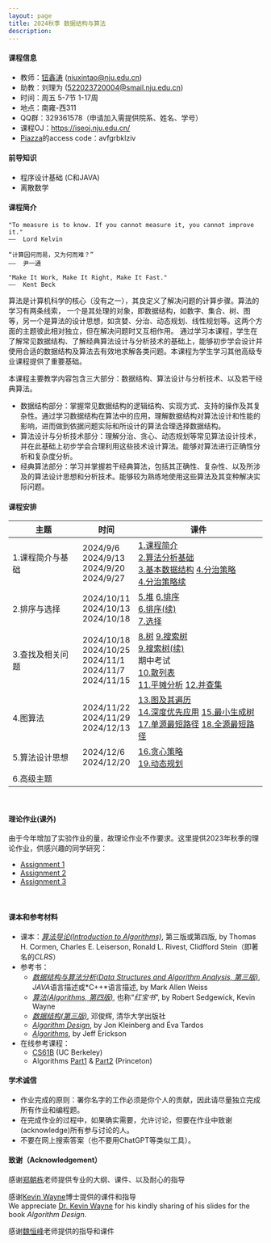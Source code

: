 ```yaml
---
layout: page
title: 2024秋季 数据结构与算法
description: 
---
```


#### 课程信息

- 教师：[钮鑫涛](https://niuxintao.github.io) (niuxintao@nju.edu.cn)
- 助教：刘理为 (522023720004@smail.nju.edu.cn)
- 时间：周五 5-7节 1-17周 
- 地点：南雍-西311
- QQ群：329361578（申请加入需提供院系、姓名、学号）
- 课程OJ：https://iseoj.nju.edu.cn/
- [Piazza](https://piazza.com/nju.edu.cn/fall2024/90311202)的access code：avfgrbklziv

#### 前导知识 

- 程序设计基础 (C和JAVA)
- 离散数学

#### 课程简介

```
"To measure is to know. If you cannot measure it, you cannot improve it."
——  Lord Kelvin

“计算因何而易，又为何而难？”
——  尹一通

"Make It Work, Make It Right, Make It Fast."
——  Kent Beck
```

算法是计算机科学的核心（没有之一），其良定义了解决问题的计算步骤。算法的学习有两条线索， 一个是其处理的对象，即数据结构，如数字、集合、树、图等，另一个是算法的设计思想，如贪婪、分治、动态规划、线性规划等。这两个方面的主题彼此相对独立，但在解决问题时又互相作用。 通过学习本课程，学生在了解常见数据结构、了解经典算法设计与分析技术的基础上，能够初步学会设计并使用合适的数据结构及算法去有效地求解各类问题。本课程为学生学习其他高级专业课程提供了重要基础。

本课程主要教学内容包含三大部分：数据结构、算法设计与分析技术、以及若干经典算法。

- 数据结构部分：掌握常见数据结构的逻辑结构、实现方式、支持的操作及其复杂性。通过学习数据结构在算法中的应用，理解数据结构对算法设计和性能的影响，进而做到依据问题实际和所设计的算法合理选择数据结构。
- 算法设计与分析技术部分：理解分治、贪心、动态规划等常见算法设计技术，并在此基础上初步学会合理利用这些技术设计算法。能够对算法进行正确性分析和复杂度分析。
- 经典算法部分：学习并掌握若干经典算法，包括其正确性、复杂性、以及所涉及的算法设计思想和分析技术。能够较为熟练地使用这些算法及其变种解决实际问题。


#### 课程安排

| 主题             | 时间                                                         | 课件                                                         |
| ---------------- | ------------------------------------------------------------ | ------------------------------------------------------------ |
| 1.课程简介与基础 | 2024/9/6<br />2024/9/13<br />2024/9/20<br />2024/9/27        | [1.课程简介](/assets/pdf/2024Fall-DS/1.课程简介.pdf)<br /> [2.算法分析基础](/assets/pdf/2024Fall-DS/2.算法分析基础.pdf)<br /> [3.基本数据结构](/assets/pdf/2024Fall-DS/3.基本数据结构.pdf)  [4.分治策略](/assets/pdf/2024Fall-DS/4.分治策略.pdf)<br /> [4.分治策略续](/assets/pdf/2024Fall-DS/4.分治策略续.pdf) |
| 2.排序与选择     | 2024/10/11<br />2024/10/13<br />2024/10/18                   | [5.堆](/assets/pdf/2024Fall-DS/5.堆.pdf) [6.排序](/assets/pdf/2024Fall-DS/6.排序.pdf)<br /> [6.排序(续)](/assets/pdf/2024Fall-DS/6.排序(续).pdf)<br /> [7.选择](/assets/pdf/2024Fall-DS/7.选择.pdf) |
| 3.查找及相关问题 | 2024/10/18<br />2024/10/25<br />2024/11/1<br />2024/11/7<br />2024/11/15 | [8.树](/assets/pdf/2024Fall-DS/8.树.pdf)  [9.搜索树](/assets/pdf/2024Fall-DS/9.搜索树.pdf)<br /> [9.搜索树(续)](/assets/pdf/2024Fall-DS/9.搜索树(续).pdf)<br />期中考试<br/>[10.散列表](/assets/pdf/2024Fall-DS/10.散列表.pdf)<br /> [11.平摊分析](/assets/pdf/2024Fall-DS/11.平摊分析.pdf)  [12.并查集](/assets/pdf/2024Fall-DS/12.并查集.pdf) |
| 4.图算法         | 2024/11/22<br />2024/11/29<br />2024/12/13                   | [13.图及其遍历](/assets/pdf/2024Fall-DS/13.图及其遍历.pdf)<br /> [14.深度优先应用](/assets/pdf/2024Fall-DS/14.深度优先应用.pdf)  [15.最小生成树](/assets/pdf/2024Fall-DS/15.最小生成树.pdf)<br />[17.单源最短路径](/assets/pdf/2024Fall-DS/17.单源最短路径.pdf)  [18.全源最短路径](/assets/pdf/2024Fall-DS/18.全源最短路径.pdf) |
| 5.算法设计思想   | 2024/12/6<br />2024/12/20                                    | [16.贪心策略](/assets/pdf/2024Fall-DS/16.贪心策略.pdf)<br /> [19.动态规划](/assets/pdf/2024Fall-DS/19.动态规划.pdf) |
| 6.高级主题       |                                                              |                                                              |



<br>

#### 理论作业(课外)

由于今年增加了实验作业的量，故理论作业不作要求。这里提供2023年秋季的理论作业，供感兴趣的同学研究：

- [Assignment 1](/assets/pdf/2023Fall-DS/A1.pdf)
- [Assignment 2](/assets/pdf/2023Fall-DS/A2.pdf)
- [Assignment 3](/assets/pdf/2023Fall-DS/A3.pdf) 

<br/>

#### 课本和参考材料

- 课本：*[算法导论(Introduction to Algorithms)](http://mitpress.mit.edu/9780262046305/introduction-to-algorithms/)*, 第三版或第四版, by Thomas H. Cormen, Charles E. Leiserson, Ronald L. Rivest, Clidfford Stein（即著名的*CLRS*）
- 参考书：
  - *[数据结构与算法分析(Data Structures and Algorithm Analysis, 第三版)](http://users.cs.fiu.edu/~weiss/#dsaac++3)*, *JAVA*语言描述或*C++*语言描述, by Mark Allen Weiss
  - *[算法(Algorithms, 第四版)](https://algs4.cs.princeton.edu/home/)*, 也称“*红宝书*”, by Robert Sedgewick, Kevin Wayne
  - *[数据结构(第三版)](https://dsa.cs.tsinghua.edu.cn/~deng/ds/dsacpp/)*, 邓俊辉, 清华大学出版社
  - *[Algorithm Design](https://www.cs.princeton.edu/~wayne/kleinberg-tardos/)*, by Jon Kleinberg and Éva Tardos
  - *[Algorithms](https://jeffe.cs.illinois.edu/teaching/algorithms/)*, by Jeff Erickson
- 在线参考课程：
  - [CS61B](https://datastructur.es) (UC Berkeley)
  - Algorithms [Part1](https://www.coursera.org/learn/algorithms-part1) & [Part2](https://www.coursera.org/learn/algorithms-part2) (Princeton)

#### 学术诚信

- 作业完成的原则：署你名字的工作必须是你个人的贡献，因此请尽量独立完成所有作业和编程题。
- 在完成作业的过程中，如果确实需要，允许讨论，但要在作业中致谢(acknowledge)所有参与讨论的人。
- 不要在网上搜索答案（也不要用ChatGPT等类似工具）。

#### 致谢（Acknowledgement）

感谢[郑朝栋](https://chaodong.me)老师提供专业的大纲、课件、以及耐心的指导

感谢[Kevin Wayne](https://www.cs.princeton.edu/~wayne/contact/)博士提供的课件和指导<br>
We appreciate [Dr. Kevin Wayne](https://www.cs.princeton.edu/~wayne/contact/) for his kindly sharing of his slides for the book *Algorithm Design*.

感谢[魏恒峰](https://hengxin.github.io)老师提供的指导和课件